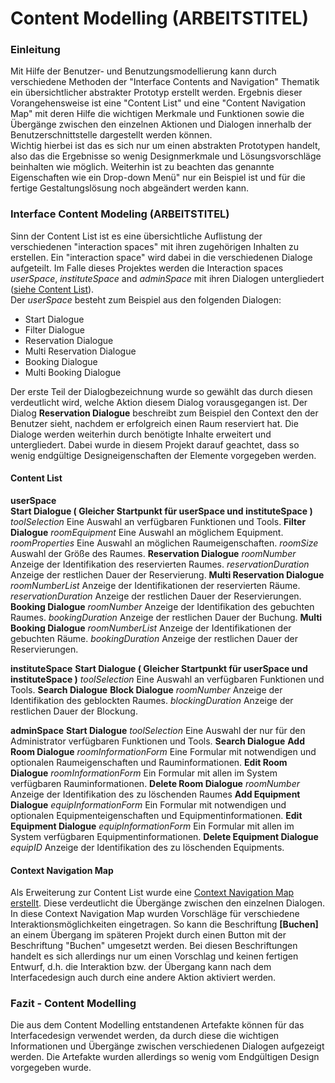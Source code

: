 # Content Modelling (ARBEITSTITEL)
### Einleitung

Mit Hilfe der Benutzer- und Benutzungsmodellierung kann durch verschiedene
Methoden der "Interface Contents and Navigation" Thematik ein übersichtlicher
abstrakter Prototyp erstellt werden. Ergebnis dieser Vorangehensweise ist
eine "Content List" und eine "Content Navigation Map" mit deren Hilfe die
wichtigen Merkmale und Funktionen sowie die Übergänge zwischen den einzelnen
Aktionen und Dialogen innerhalb der Benutzerschnittstelle dargestellt werden
können.  
Wichtig hierbei ist das es sich nur um einen abstrakten Prototypen handelt, also
das die Ergebnisse so wenig Designmerkmale und Lösungsvorschläge beinhalten wie
möglich. Weiterhin ist zu beachten das genannte Eigenschaften wie ein
Drop-down Menü" nur ein Beispiel ist und für die fertige Gestaltungslösung noch
abgeändert werden kann.

### Interface Content Modeling (ARBEITSTITEL)

Sinn der Content List ist es eine übersichtliche Auflistung der verschiedenen
"interaction spaces" mit ihren zugehörigen Inhalten zu erstellen.
Ein "interaction space" wird dabei in die verschiedenen Dialoge aufgeteilt.
Im Falle dieses Projektes werden die Interaction spaces *userSpace*, *instituteSpace* and *adminSpace* mit ihren Dialogen
untergliedert ([siehe Content List]()).  
Der *userSpace* besteht zum Beispiel aus den folgenden Dialogen:

* Start Dialogue
* Filter Dialogue
* Reservation Dialogue
* Multi Reservation Dialogue
* Booking Dialogue
* Multi Booking Dialogue

Der erste Teil der Dialogbezeichnung wurde so gewählt das durch diesen
verdeutlicht wird, welche Aktion diesem Dialog vorausgegangen ist. Der Dialog
__Reservation Dialogue__ beschreibt zum Beispiel den Context den der Benutzer
sieht, nachdem er erfolgreich einen Raum reserviert hat.
Die Dialoge werden weiterhin durch benötigte Inhalte erweitert und untergliedert.
Dabei wurde in diesem Projekt darauf geachtet, dass so wenig endgültige
Designeigenschaften der Elemente vorgegeben werden.

#### Content List
__userSpace__  
    __Start Dialogue ( Gleicher Startpunkt für userSpace und instituteSpace )__
        *toolSelection*
            Eine Auswahl an verfügbaren Funktionen und Tools.
    __Filter Dialogue__
        *roomEquipment*
            Eine Auswahl an möglichem Equipment.
        *roomProperties*
            Eine Auswahl an möglichen Raumeigenschaften.
        *roomSize*
            Auswahl der Größe des Raumes.
    __Reservation Dialogue__
        *roomNumber*
            Anzeige der Identifikation des reservierten Raumes.
        *reservationDuration*
            Anzeige der restlichen Dauer der Reservierung.
    __Multi Reservation Dialogue__
        *roomNumberList*
            Anzeige der Identifikationen der reservierten Räume.
        *reservationDuration*
            Anzeige der restlichen Dauer der Reservierungen.
    __Booking Dialogue__
        *roomNumber*
            Anzeige der Identifikation des gebuchten Raumes.
        *bookingDuration*
            Anzeige der restlichen Dauer der Buchung.
    __Multi Booking Dialogue__
        *roomNumberList*
            Anzeige der Identifikationen der gebuchten Räume.
        *bookingDuration*
            Anzeige der restlichen Dauer der Reservierungen.

__instituteSpace__
    __Start Dialogue ( Gleicher Startpunkt für userSpace und instituteSpace )__
        *toolSelection*
            Eine Auswahl an verfügbaren Funktionen und Tools.
    __Search Dialogue__
    __Block Dialogue__
        *roomNumber*
            Anzeige der Identifikation des geblockten Raumes.
        *blockingDuration*
            Anzeige der restlichen Dauer der Blockung.

__adminSpace__
    __Start Dialogue__
        *toolSelection*
            Eine Auswahl der nur für den Administrator verfügbaren Funktionen und Tools.
    __Search Dialogue__
    __Add Room Dialogue__
        *roomInformationForm*
            Eine Formular mit notwendigen und optionalen Raumeigenschaften und Rauminformationen.
    __Edit Room Dialogue__
        *roomInformationForm*
            Ein Formular mit allen im System verfügbaren Rauminformationen.
    __Delete Room Dialogue__
        *roomNumber*
            Anzeige der Identifikation des zu löschenden Raumes
    __Add Equipment Dialogue__
        *equipInformationForm*
            Ein Formular mit notwendigen und optionalen Equipmenteigenschaften und Equipmentinformationen.
    __Edit Equipment Dialogue__
        *equipInformationForm*
            Ein Formular mit allen im System verfügbaren Equipmentinformationen.
    __Delete Equipment Dialogue__
        *equipID*
            Anzeige der Identifikation des zu löschenden Equipments.


#### Context Navigation Map

Als Erweiterung zur Content List wurde eine [Context Navigation Map erstellt]().
Diese verdeutlicht die Übergänge zwischen den einzelnen Dialogen. In diese
Context Navigation Map wurden Vorschläge für verschiedene
Interaktionsmöglichkeiten eingetragen. So kann die Beschriftung __[Buchen]__ an
einem Übergang im späteren Projekt durch einen Button mit der Beschriftung
"Buchen" umgesetzt werden. Bei diesen Beschriftungen handelt es sich allerdings
nur um einen Vorschlag und keinen fertigen Entwurf, d.h. die Interaktion bzw.
der Übergang kann nach dem Interfacedesign auch durch eine andere Aktion
aktiviert werden.


### Fazit - Content Modelling

Die aus dem Content Modelling entstandenen Artefakte können für das
Interfacedesign verwendet werden, da durch diese die wichtigen Informationen
und Übergänge zwischen verschiedenen Dialogen aufgezeigt werden. Die Artefakte
wurden allerdings so wenig vom Endgültigen Design vorgegeben wurde.
